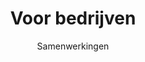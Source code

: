 ---
layout: page
title: Voor bedrijven
subtitle: Samenwerkingen
permalink: contact/bedrijven/index.html
---